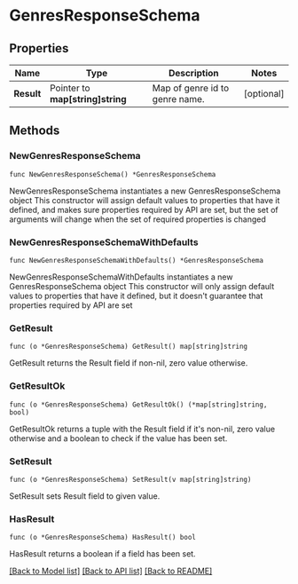 # GenresResponseSchema

## Properties

Name | Type | Description | Notes
------------ | ------------- | ------------- | -------------
**Result** | Pointer to **map[string]string** | Map of genre id to genre name. | [optional] 

## Methods

### NewGenresResponseSchema

`func NewGenresResponseSchema() *GenresResponseSchema`

NewGenresResponseSchema instantiates a new GenresResponseSchema object
This constructor will assign default values to properties that have it defined,
and makes sure properties required by API are set, but the set of arguments
will change when the set of required properties is changed

### NewGenresResponseSchemaWithDefaults

`func NewGenresResponseSchemaWithDefaults() *GenresResponseSchema`

NewGenresResponseSchemaWithDefaults instantiates a new GenresResponseSchema object
This constructor will only assign default values to properties that have it defined,
but it doesn't guarantee that properties required by API are set

### GetResult

`func (o *GenresResponseSchema) GetResult() map[string]string`

GetResult returns the Result field if non-nil, zero value otherwise.

### GetResultOk

`func (o *GenresResponseSchema) GetResultOk() (*map[string]string, bool)`

GetResultOk returns a tuple with the Result field if it's non-nil, zero value otherwise
and a boolean to check if the value has been set.

### SetResult

`func (o *GenresResponseSchema) SetResult(v map[string]string)`

SetResult sets Result field to given value.

### HasResult

`func (o *GenresResponseSchema) HasResult() bool`

HasResult returns a boolean if a field has been set.


[[Back to Model list]](../README.md#documentation-for-models) [[Back to API list]](../README.md#documentation-for-api-endpoints) [[Back to README]](../README.md)


